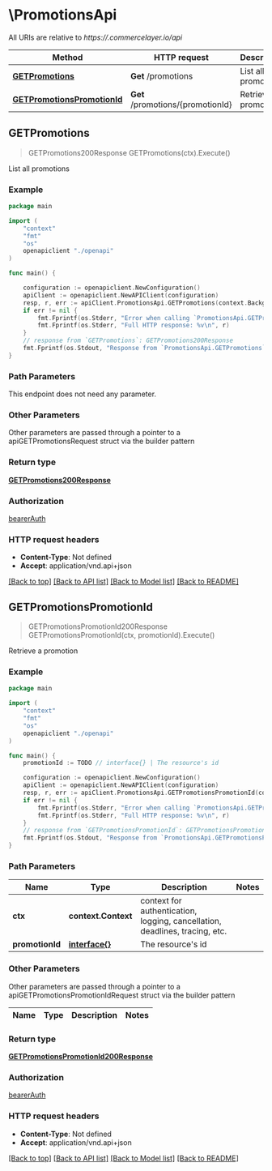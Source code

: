 # \PromotionsApi

All URIs are relative to *https://.commercelayer.io/api*

Method | HTTP request | Description
------------- | ------------- | -------------
[**GETPromotions**](PromotionsApi.md#GETPromotions) | **Get** /promotions | List all promotions
[**GETPromotionsPromotionId**](PromotionsApi.md#GETPromotionsPromotionId) | **Get** /promotions/{promotionId} | Retrieve a promotion



## GETPromotions

> GETPromotions200Response GETPromotions(ctx).Execute()

List all promotions



### Example

```go
package main

import (
    "context"
    "fmt"
    "os"
    openapiclient "./openapi"
)

func main() {

    configuration := openapiclient.NewConfiguration()
    apiClient := openapiclient.NewAPIClient(configuration)
    resp, r, err := apiClient.PromotionsApi.GETPromotions(context.Background()).Execute()
    if err != nil {
        fmt.Fprintf(os.Stderr, "Error when calling `PromotionsApi.GETPromotions``: %v\n", err)
        fmt.Fprintf(os.Stderr, "Full HTTP response: %v\n", r)
    }
    // response from `GETPromotions`: GETPromotions200Response
    fmt.Fprintf(os.Stdout, "Response from `PromotionsApi.GETPromotions`: %v\n", resp)
}
```

### Path Parameters

This endpoint does not need any parameter.

### Other Parameters

Other parameters are passed through a pointer to a apiGETPromotionsRequest struct via the builder pattern


### Return type

[**GETPromotions200Response**](GETPromotions200Response.md)

### Authorization

[bearerAuth](../README.md#bearerAuth)

### HTTP request headers

- **Content-Type**: Not defined
- **Accept**: application/vnd.api+json

[[Back to top]](#) [[Back to API list]](../README.md#documentation-for-api-endpoints)
[[Back to Model list]](../README.md#documentation-for-models)
[[Back to README]](../README.md)


## GETPromotionsPromotionId

> GETPromotionsPromotionId200Response GETPromotionsPromotionId(ctx, promotionId).Execute()

Retrieve a promotion



### Example

```go
package main

import (
    "context"
    "fmt"
    "os"
    openapiclient "./openapi"
)

func main() {
    promotionId := TODO // interface{} | The resource's id

    configuration := openapiclient.NewConfiguration()
    apiClient := openapiclient.NewAPIClient(configuration)
    resp, r, err := apiClient.PromotionsApi.GETPromotionsPromotionId(context.Background(), promotionId).Execute()
    if err != nil {
        fmt.Fprintf(os.Stderr, "Error when calling `PromotionsApi.GETPromotionsPromotionId``: %v\n", err)
        fmt.Fprintf(os.Stderr, "Full HTTP response: %v\n", r)
    }
    // response from `GETPromotionsPromotionId`: GETPromotionsPromotionId200Response
    fmt.Fprintf(os.Stdout, "Response from `PromotionsApi.GETPromotionsPromotionId`: %v\n", resp)
}
```

### Path Parameters


Name | Type | Description  | Notes
------------- | ------------- | ------------- | -------------
**ctx** | **context.Context** | context for authentication, logging, cancellation, deadlines, tracing, etc.
**promotionId** | [**interface{}**](.md) | The resource&#39;s id | 

### Other Parameters

Other parameters are passed through a pointer to a apiGETPromotionsPromotionIdRequest struct via the builder pattern


Name | Type | Description  | Notes
------------- | ------------- | ------------- | -------------


### Return type

[**GETPromotionsPromotionId200Response**](GETPromotionsPromotionId200Response.md)

### Authorization

[bearerAuth](../README.md#bearerAuth)

### HTTP request headers

- **Content-Type**: Not defined
- **Accept**: application/vnd.api+json

[[Back to top]](#) [[Back to API list]](../README.md#documentation-for-api-endpoints)
[[Back to Model list]](../README.md#documentation-for-models)
[[Back to README]](../README.md)

